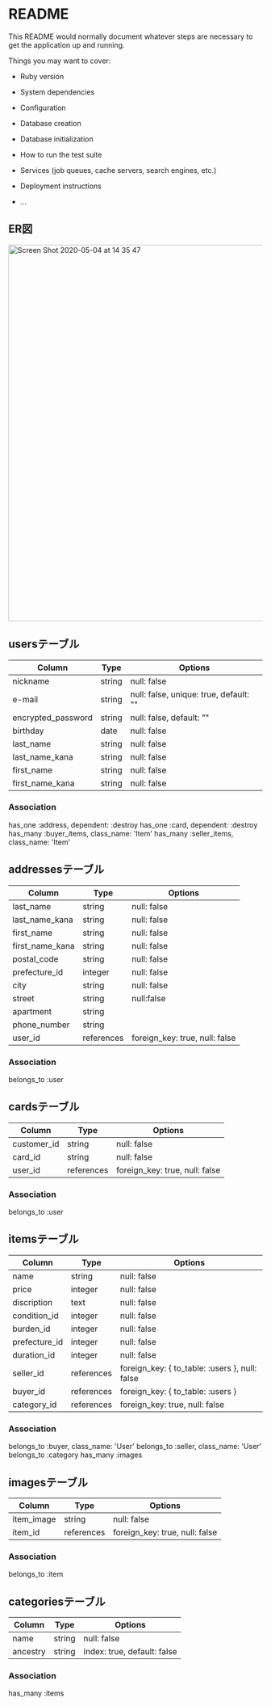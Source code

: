 # README

This README would normally document whatever steps are necessary to get the
application up and running.

Things you may want to cover:

* Ruby version

* System dependencies

* Configuration

* Database creation

* Database initialization

* How to run the test suite

* Services (job queues, cache servers, search engines, etc.)

* Deployment instructions

* ...

## ER図
<img width="745" alt="Screen Shot 2020-05-04 at 14 35 47" src="https://user-images.githubusercontent.com/62594253/80938574-9a73ec80-8e14-11ea-9f74-18c8ae093204.png">

## usersテーブル
|Column|Type|Options|
|------|----|-------|
|nickname|string|null: false|
|e-mail|string|null: false, unique: true, default: ""|
|encrypted_password|string|null: false, default: ""|
|birthday|date|null: false|
|last_name|string|null: false|
|last_name_kana|string|null: false|
|first_name|string|null: false|
|first_name_kana|string|null: false|
### Association
has_one :address, dependent: :destroy
has_one :card, dependent: :destroy
has_many :buyer_items, class_name: 'Item'
has_many :seller_items, class_name: 'Item'

## addressesテーブル
|Column|Type|Options|
|------|----|-------|
|last_name|string|null: false|
|last_name_kana|string|null: false|
|first_name|string|null: false|
|first_name_kana|string|null: false|
|postal_code|string|null: false|
|prefecture_id|integer|null: false|
|city|string|null: false|
|street|string|null:false|
|apartment|string||
|phone_number|string||
|user_id|references|foreign_key: true, null: false|
### Association
belongs_to :user

## cardsテーブル
|Column|Type|Options|
|------|----|-------|
|customer_id|string|null: false|
|card_id|string|null: false|
|user_id|references|foreign_key: true, null: false|
### Association
belongs_to :user

## itemsテーブル
|Column|Type|Options|
|------|----|-------|
|name|string|null: false|
|price|integer|null: false|
|discription|text|null: false|
|condition_id|integer|null: false|
|burden_id|integer|null: false|
|prefecture_id|integer|null: false|
|duration_id|integer|null: false|
|seller_id|references|foreign_key: { to_table: :users }, null: false|
|buyer_id|references|foreign_key: { to_table: :users }|
|category_id|references|foreign_key: true, null: false|
### Association
belongs_to :buyer, class_name: 'User'
belongs_to :seller, class_name: 'User'
belongs_to :category
has_many :images

## imagesテーブル
|Column|Type|Options|
|------|----|-------|
|item_image|string|null: false|
|item_id|references|foreign_key: true, null: false|
### Association
belongs_to :item

## categoriesテーブル
|Column|Type|Options|
|------|----|-------|
|name|string|null: false|
|ancestry|string|index: true, default: false|
### Association
has_many :items
